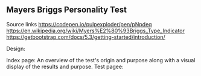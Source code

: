 ## Mayers Briggs Personality Test

Source links
https://codepen.io/pulpexploder/pen/pNpdeq
https://en.wikipedia.org/wiki/Myers%E2%80%93Briggs_Type_Indicator
https://getbootstrap.com/docs/5.3/getting-started/introduction/

Design:

Index page: An overview of the test's origin and purpose along with a visual display of the results and purpose.
Test pagee:
